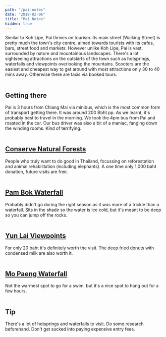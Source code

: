 ```yaml
---
path: "/pai-notes"
date: "2018-02-06"
title: "Pai Notes"
hidden: true
---
```

Similar to Koh Lipe, Pai thrives on tourism. Its main street (Walking Street) is pretty much the town's city centre, aimed towards tourists with its cafes, bars, street food and markets. However unlike Koh Lipe, Pai is vast, surrounded by nature and mountainous landscapes. There's a lot sightseeing attractions on the outskirts of the town such as hotsprings, waterfalls and viewpoints overlooking the mountains. Scooters are the easiest and cheapest way to get around with most attractions only 30 to 40 mins away. Otherwise there are taxis via booked tours.
<br></br>

## Getting there

Pai is 3 hours from Chiang Mai via minibus, which is the most common form of transport getting there. It was around 200 Bbht pp. As we learnt, it's probably best to travel in the morning. We took the 4pm bus from Pai and roasted in the car. Our bus driver was also a bit of a maniac, fanging down the winding rooms. Kind of terrifying.
<br></br>

## [Conserve Natural Forests](http://conservenaturalforests.org/)

People who truly want to do good in Thailand, focussing on reforestation and animal rehabilitation (including elephants). A one time only 1,000 baht donation, future visits are free.
<br></br>

## [Pam Bok Waterfall](https://www.google.co.th/maps?q=pam+bok+waterfall&um=1&ie=UTF-8&sa=X&ved=0ahUKEwjvgv2Q3pHZAhWFs48KHW_NCPkQ_AUICygC)

Probably didn't go during the right season as it was more of a trickle than a waterfall. Sits in the shade so the water is ice cold, but it's meant to be deep so you can jump off the rocks.
<br></br>

## [Yun Lai Viewpoints](https://www.google.co.th/maps?q=yun+lai+viewpoint&um=1&ie=UTF-8&sa=X&ved=0ahUKEwimybWR35HZAhXFr48KHcCKBZEQ_AUICygC)

For only 20 baht it's definitely worth the visit. The deep fried donuts with condensed milk are also worth it.
<br></br>

## [Mo Paeng Waterfall](https://www.google.co.th/maps/place/Mo+Paeng+Waterfall/@19.378833,98.3735984,17z/data=!3m1!4b1!4m5!3m4!1s0x30d07f54991c2747:0x233a0a2ca702efe8!8m2!3d19.378833!4d98.3757871)

Not the warmest spot to go for a swim, but it's a nice spot to hang out for a few hours.
<br></br>

## Tip

There's a lot of hotsprings and waterfalls to visit. Do some research beforehand. Don't get sucked into paying expensive entry fees.
